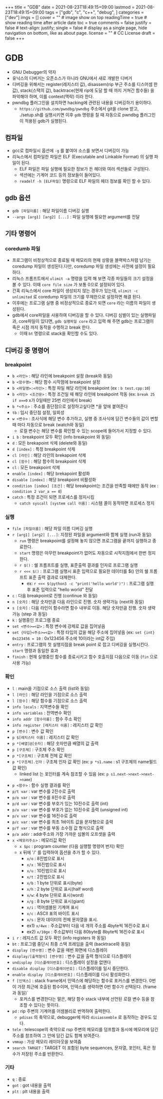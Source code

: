 +++
title = "GDB"
date = 2021-08-23T18:49:15+09:00
lastmod = 2021-08-23T18:49:15+09:00
tags = ["gdb", "c", "c++", "debug", ]
categories = ["dev"]
imgs = []
cover = ""  # image show on top
readingTime = true  # show reading time after article date
toc = true
comments = false
justify = false  # text-align: justify;
single = false  # display as a single page, hide navigation on bottom, like as about page.
license = ""  # CC License
draft = false
+++
# GDB
- GNU Debugger의 약자
- 유닉스의 디버거는 오픈소스가 아니라 GNU에서 새로 개발한 디버거
- 디버깅을 위해서는 register(레지스터 값), disassem(rip 부근 주소를 디스어셈 한 값), stack(스택의 값), backtrace(현재 rip에 도달 할 때 까지 거쳐간 함수들) 을 파악해야 하며, 이를 context(맥락) 이라 한다.
- pwndbg 플러그인을 설치하면 hacking에 관련된 내용을 디버깅하기 용이하다. 
  - `https://github.com/pwndbg/pwndbg` 주소에서 git을 clone 받고, ./setup.sh를 실행시키면 이후 `gdb` 명령을 칠 때 자동으로 pwndbg 플러그인이 적용된 gdb가 실행된다.
## 컴파일
- gcc로 컴파일시 옵션에 `-g` 를 붙여야 소스를 보면서 디버깅이 가능
- 리눅스에서 컴파일한 파일은 ELF (Executable and Linkable Format) 의 실행 파일이 된다.
  - ELF 파일은 파일 실행에 필요한 정보가 든 헤더와 여러 섹션들로 구성된다.
  - 섹션에는 기계어 코드 등의 정보들이 들어있다. 
  - `readelf -h [ELF파일]` 명령으로 ELF 파일의 헤더 정보를 확인 할 수 있다.
 
## gdb 옵션
- `gdb [파일이름]` : 해당 파일이름 디버깅 실행
- `--args [arg1] [arg2] [...]` : 파일 실행에 필요한 argument를 전달

## 기타 명령어

### coredumb 파일

- 프로그램이 비정상적으로 종료될 때 메모리의 현재 상황을 블랙박스처럼 남기는 coredump 파일이 생성된다.다만, coredump 파일 생성에는 사전에 설정이 필요하다. 
- 리눅스 프롬프트에서 `ulimit -a` 명령을 입력 해 보면 각종 파일들의 크기 설정을 볼 수 있다. 이때 `core file size` 가 보통 0으로 설정되어 있다. 
- 간혹 리눅스에서 core 파일이 생성되지 않는 경우가 있는데, `ulimit -c unlimited` 로 coredump 파일의 크기를 무제한으로 설정하면 해결 된다.
- 이후에는 프로그램 실행 중 비정상적으로 종료가 되면 `core` 라는 이름의 파일이 생성된다. 
- gdb에서 core파일을 사용하여 디버깅을 할 수 있다. 디버깅 심벌이 있는 실행파일과, core파일이 있다면, `gdb 실행파일 core` 라고 입력 해 주면 gdb는 프로그램이 죽은 시점 까지 동작을 수행하고 break 한다. 
  - 이때 `bt` 명령으로 stack을 확인할 수도 있다.

## 디버깅 중 명령어

### breakpoint
- `b <라인>` : 해당 라인에 breakpoint 설정 (break와 동일)
- `b <함수명>` : 해당 함수 시작점에 breakpoint 설정
- `b <파일명>:<라인>` : 특정 파일 해당 라인에 breakpoint (ex : `b test.cpp:10`)
- `b <라인> <조건문>` : 특정 조건일 때 해당 라인에 breakpoint 작동 (ex: `break 25 if x==0` x가 0일때만 25번 라인에서 break)
- `b *<주소>` : 주소를 중단점으로 설정하고싶다면 *을 앞에 붙여준다
- `tb` : 임시 중단점 설정, 일회성
- `w <변수>` : 조사식에 해당 변수 추가하고, 실행 중 조사식에 담긴 변수들의 값이 변할 때 마다 자동으로 break (watch와 동일)
  - 로컬 변수는 해당 변수를 확인할 수 있는 scope에 들어가서 지정할 수 있다.
- `i b` : breakpoint 모두 확인 (info breakpoint 와 동일) 
- `d` : 모든 brekapoint 삭제 (delete와 동일)
- `d [index]` : 특정 breakpoint 삭제
- `cl [라인]` : 해당 라인의 brekapoint 삭제
- `cl [함수]` : 해당 함수의 breakpoint 삭제
- `cl` : 모든 breakpoint 삭제
- `enable [index]` : 해당 brekapoint 활성화
- `disable [index]` : 해당 breakpoint 비활성화
- `condition [index] [조건]` : 해당 breakpoint는 조건을 만족할 때에만 동작 (ex : `condition 2 var_a == 0`)
- `catch` : 특정 조건이 되면 프로세스를 정지시킴
  - `catch syscall [system call 이름]` : 시스템 콜이 동작하면 프로세스 정지

### 실행
- `file [파일이름]` : 해당 파일 이름 디버깅 실행
- `r [arg1] [arg2] [...]`: 지정된 파일을 argument와 함께 실행 (run과 동일)
  - `run` 명령은 breakpoint를 설정해 놓지 않으면 프로그램을 끝까지 실행하고 종료한다. 
  - `start` 명령은 아무런 breakpoint가 없어도 자동으로 시작지점에서 한번 정지한다.
  - `r $()` : 쉘 프롬프트를 실행, 표준출력 결과를 인자로 프로그램 실행
  - `r <<< $()` : 프로그램 실행시 표준 입력으로 필요한 데이터를 $() 안의 쉘 프롬프트 표준 출력 결과로 대체한다.
    - ex: `r <<< $(python3 -c "print('hello world')")` : 프로그램 실행 후 표준 입력으로 "hello world" 전달
- `c` : 다음 breakpoint로 진행 (continue 와 동일)
- `n [숫자]` : 해당 숫자만큼 다음 라인으로 진행. 숫자 생략가능 (next와 동일)
- `s [숫자]` : 다음 라인이 함수라면 함수 내부로 이동. 해당 숫자만큼 진행. 숫자 생략 가능 (step 과 동일)
- `k` : 실행중인 프로그램 종료
- `set <변수>=<값>` : 특정 변수에 강제로 값을 집어넣음
- `set {타입}<주소>=<값>` : 특정 타입의 값을 해당 주소에 집어넣음 (ex: `set {int} 0x123456 = 10` : 0x123456 주소에 10이라는 int값 주입)
- `entry` : 프로그램의 첫 실행지점을 break point 로 잡고 디버깅을 실행시킨다. `start` 명령과 동일한 효과
- `finish` : 현재 실행중인 함수를 종료시키고 함수 호출지점 다음으로 이동 (`fin` 으로 사용 가능)

### 확인
- `l` : main을 기점으로 소스 출력 (list와 동일)
- `l [라인]` : 해당 라인을 기점으로 소스 출력
- `l [함수]` : 해당 함수를 기점으로 소스 출력
- `info locals` : 지역변수들 확인
- `info variables` : 전역변수 확인
- `info addr [함수이름]` : 함수 주소 확인
- `info register [레지스터 이름]` : 레지스터 값 확인
- `p [변수]` : 변수 값 확인
- `p $[레지스터 이름]` : 레지스터 값 확인
- `p *[배열]@[숫자]` : 해당 숫자만큼 배열의 값 출력
- `p [구조체]` : 구조체 주소 확인
- `p *[구조체]` : 구조체 전체 값 확인
- `p *[구조체].인자` : 구조체 인자 값 확인 (ex: `p *s1.name` : s1 구조체의 name필드 값 확인)
  - linked list 는 포인터를 계속 참조할 수 있음 (ex: `p s1.next->next->next->name`)
- `p <함수>` : 함수 실행 결과를 확인
 - `p/t var` : var 변수를 2진수로 출력
 - `p/o var` : var 변수를 8진수로 출력
 - `p/d var` : var 변수를 부호가 있는 10진수로 출력 (int)
 - `p/u var` : var 변수를 부호가 없는 10진수로 출력 (unsigned int)
 - `p/x var` : var 변수를 16진수로 출력
 - `p/c var` : var 변수를 최초 1바이트 값을 문자형으로 출력
 - `p/f var` : var 변수를 부동 소수점 값 형식으로 출력
 - `p/a addr` : addr주소와 가장 가까운 심볼의 오프셋을 출력
- `x <메모리주소>` : 메모리값 확인
  - `x $pc` : program counter (다음 실행할 명령어 번지) 확인
  - x 뒤에 '/' 를 입력하여 옵션을 추가 할 수 있다.
    - `x/o` : 8진법으로 표시
    - `x/x` : 16진법으로 표시
    - `x/u` : 10진법으로 표시
    - `x/t` : 2진법으로 표시
    - `x/b` : 1 byte 단위로 표시(byte)
    - `x/h` : 2 byte 단위로 표시(half word)
    - `x/w`: 4 byte 단위로 표시(word) 
    - `x/g` : 8 byte 단위로 표시(giant)
    - `x/i` : 역어셈블된 기계여 표시
    - `x/c` : ASCII 표의 바이트 표시
    - `x/s` : 문자 데이터의 전체 문자열을 표시.
    - ex1) `x/4wx` : 주소값부터 다음 네 개의 주소를 4byte씩 16진수로 표시
    - ex2) `x/10gx` : 주소값부터 다음 80byte를 8byte씩 16진수로 표시
- `i r` : 레지스트 값 모두 확인 (info registers 와 동일)
- `bt` : 프로그램 중단시 최종 스택 프레임을 출력 (backtrace와 동일)
- `display [변수명]`  : 변수 값을 매번 화면에 디스플레이
- `display/[출력형식] [변수명]` : 변수 값을 출력 형식으로 디스플레이
- `undisplay [디스플레이번호]` : 디스플레이 설정을 없앤다
- `disable display [디스플레이번호]` : 디스플레이를 일시 중단한다.
- `enable display [디스플레이번호]` : 디스플레이를 다시 활성화한다.
- `f [인덱스]` : stack frame에서 인덱스에 해당하는 함수로 포커스를 변경한다. 0번이 가장 최근에 호출된 함수이며, 인덱스를 생략하면 0번 함수가 선택된다. (frame 과 동일)`
  - 포커스를 변경한다는 말은, 해당 함수 stack 내부에 선언된 로컬 변수 등을 참조할 수 있다는 뜻이다. 
- `pd` : rip 주변의 기계어를 어셈블리로 번역하여 출력한다. 
  - `pdisas` 의 축약으로, debugger에 따라 `disiassemble` 로 동작하는 경우도 있다.
- `tele` : telescope의 축약으로 rsp 주변의 메모리를 덤프함과 동시에 메모리에 담긴 주소를 참조하여 그 안에 담긴 값도 함께 보여준다.
- `vmmap` : 가상 메모리 레이아웃을 보여줌
- `search TARGET` : TARGET 이 포함된 byte sequences, 문자열, 포인터, 혹은 정수가 저장된 주소를 반환한다.

### 기타
- `q` : 종료
- `got` : got 내용을 출력
- `plt` : plt 내용을 출력
